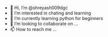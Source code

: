 - 👋 Hi, I’m @shreyash009dgc
- 👀 I’m interested in chating and learning
- 🌱 I’m currently learning python for beginners 
- 💞️ I’m looking to collaborate on ...
- 📫 How to reach me ...

<!---
shreyash009dgc/shreyash009dgc is a ✨ special ✨ repository because its `README.md` (this file) appears on your GitHub profile.
You can click the Preview link to take a look at your changes.
--->
